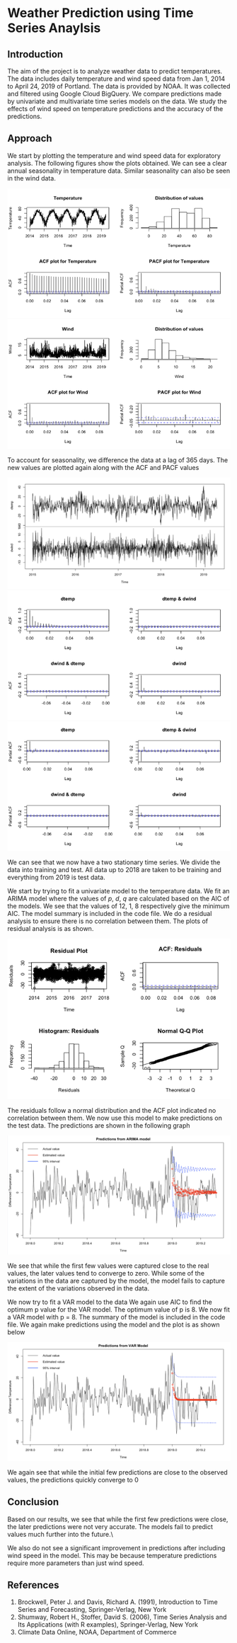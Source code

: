 # Weather Prediction using Time Series Anaylsis

## Introduction
The aim of the project is to analyze weather data to predict temperatures. The data includes daily temperature and wind speed data from Jan 1, 2014 to April 24, 2019 of Portland. The data is provided by NOAA. It was collected and filtered using Google Cloud BigQuery. We compare predictions made by univariate and multivariate time series models on the data. We study the effects of wind speed on temperature predictions and the accuracy of the predictions.

## Approach
We start by plotting the temperature and wind speed data for exploratory analysis. The following figures show the plots obtained. We can see a clear annual seasonality in temperature data. Similar seasonality can also be seen in the wind data.

![Temp-plot](/images/Tplots.png)
![Wind-plot](/images/Wplots.png)

To account for seasonality, we difference the data at a lag of 365 days. The new values are plotted again along with the ACF and PACF values

![Diff-data](/images/Differenced_data.png)
![Diff-ACF](/images/ACF_Diffrenced_data.png)
![Diff-PACF](/images/PACF_differenced_data.png)

We can see that we now have a two stationary time series. We divide the data into training and test. All data up to 2018 are taken to be training and everything from 2019 is test data.

We start by trying to fit a univariate model to the temperature data. We fit an ARIMA model where the values of $p$, $d$, $q$ are calculated based on the AIC of the models. We see that the values of 12, 1, 8 respectively give the minimum AIC. The model summary is included in the code file. We do a residual analysis to ensure there is no correlation between them. The plots of residual analysis is as shown.

![Res](/images/residual.png)

The residuals follow a normal distribution and the ACF plot indicated no correlation between them. We now use this model to make predictions on the test data. The predictions are shown in the following graph

![ARIMA](/images/Arima.png)

We see that while the first few values were captured close to the real values, the later values tend to converge to zero.
While some of the variations in the data are captured by the model, the model fails to capture the extent of the variations observed in the data.

We now try to fit a VAR model to the data We again use AIC to find the optimum p value for the VAR model. The optimum value of p is 8. We now fit a VAR model with p = 8. The summary of the model is included in the code file. We again make predictions using the model and the plot is as shown below

![VAR](/images/VAR.png)

We again see that while the initial few predictions are close to the observed values, the predictions quickly converge to 0

## Conclusion

Based on our results, we see that while the first few predictions were close, the later predictions were not very accurate. The models fail to predict values much further into the future.\\

We also do not see a significant improvement in predictions after including wind speed in the model. This may be because temperature predictions require more parameters than just wind speed.

## References
1. Brockwell,  Peter  J.  and  Davis,  Richard  A.  (1991),  Introduction  to  Time  Series and Forecasting, Springer-Verlag, New York
2. Shumway, Robert H., Stoffer, David S. (2006), Time Series Analysis and Its Applications (with R examples), Springer-Verlag, New York
3. Climate Data Online, NOAA, Department of Commerce 
